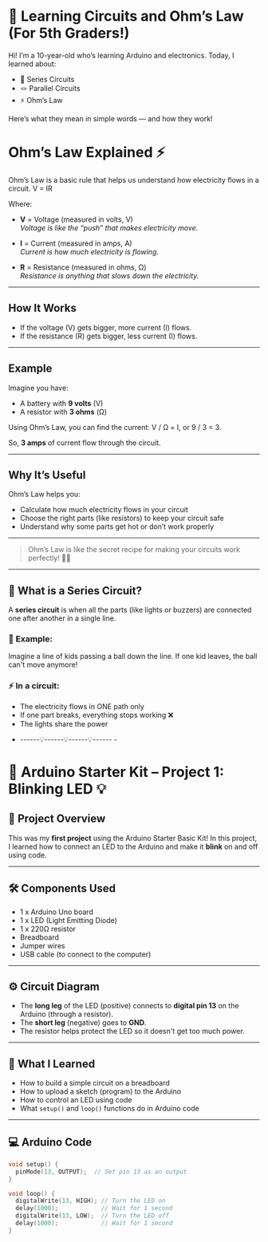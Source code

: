 # 🧠 Learning Circuits and Ohm’s Law (For 5th Graders!)

Hi! I’m a 10-year-old who’s learning Arduino and electronics. Today, I learned about:

- 🔗 Series Circuits  
- 🪢 Parallel Circuits  
- ⚡ Ohm’s Law  

Here’s what they mean in simple words — and how they work!
# Ohm’s Law Explained ⚡

Ohm’s Law is a basic rule that helps us understand how electricity flows in a circuit.
V = IR

Where:

- **V** = Voltage (measured in volts, V)  
  *Voltage is like the “push” that makes electricity move.*

- **I** = Current (measured in amps, A)  
  *Current is how much electricity is flowing.*

- **R** = Resistance (measured in ohms, Ω)  
  *Resistance is anything that slows down the electricity.*

---

## How It Works

- If the voltage (V) gets bigger, more current (I) flows.
- If the resistance (R) gets bigger, less current (I) flows.

---

## Example

Imagine you have:

- A battery with **9 volts** (V)
- A resistor with **3 ohms** (Ω)

Using Ohm’s Law, you can find the current:
V / Ω = I, or 9 / 3 = 3.

So, **3 amps** of current flow through the circuit.

---

## Why It’s Useful

Ohm’s Law helps you:

- Calculate how much electricity flows in your circuit  
- Choose the right parts (like resistors) to keep your circuit safe  
- Understand why some parts get hot or don’t work properly

---

> Ohm’s Law is like the secret recipe for making your circuits work perfectly! 🔧✨

---

## 🔗 What is a Series Circuit?

A **series circuit** is when all the parts (like lights or buzzers) are connected one after another in a single line.

### 🚶 Example:
Imagine a line of kids passing a ball down the line. If one kid leaves, the ball can't move anymore!

### ⚡ In a circuit:
- The electricity flows in ONE path only
- If one part breaks, everything stops working ❌
- The lights share the power


+ ------💡------💡------💡------ -
# 🔌 Arduino Starter Kit – Project 1: Blinking LED 💡

## 📘 Project Overview

This was my **first project** using the Arduino Starter Basic Kit! In this project, I learned how to connect an LED to the Arduino and make it **blink** on and off using code.

---

## 🛠️ Components Used

- 1 x Arduino Uno board
- 1 x LED (Light Emitting Diode)
- 1 x 220Ω resistor
- Breadboard
- Jumper wires
- USB cable (to connect to the computer)

---

## ⚙️ Circuit Diagram

- The **long leg** of the LED (positive) connects to **digital pin 13** on the Arduino (through a resistor).
- The **short leg** (negative) goes to **GND**.
- The resistor helps protect the LED so it doesn't get too much power.

---

## 🧠 What I Learned

- How to build a simple circuit on a breadboard
- How to upload a sketch (program) to the Arduino
- How to control an LED using code
- What `setup()` and `loop()` functions do in Arduino code

---

## 💻 Arduino Code

```cpp
void setup() {
  pinMode(13, OUTPUT);  // Set pin 13 as an output
}

void loop() {
  digitalWrite(13, HIGH); // Turn the LED on
  delay(1000);            // Wait for 1 second
  digitalWrite(13, LOW);  // Turn the LED off
  delay(1000);            // Wait for 1 second
}

